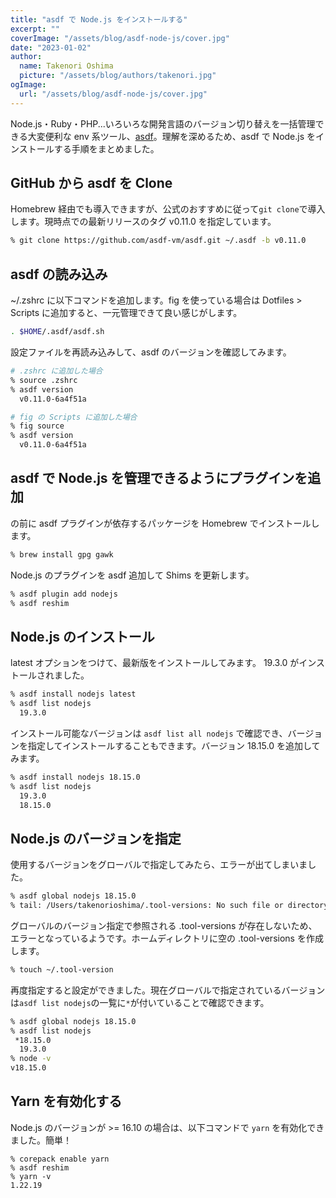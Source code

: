 ```yaml
---
title: "asdf で Node.js をインストールする"
excerpt: ""
coverImage: "/assets/blog/asdf-node-js/cover.jpg"
date: "2023-01-02"
author:
  name: Takenori Oshima
  picture: "/assets/blog/authors/takenori.jpg"
ogImage:
  url: "/assets/blog/asdf-node-js/cover.jpg"
---
```


Node.js・Ruby・PHP...いろいろな開発言語のバージョン切り替えを一括管理できる大変便利な env 系ツール、[asdf](https://asdf-vm.com/)。理解を深めるため、asdf で Node.js をインストールする手順をまとめました。

## GitHub から asdf を Clone

Homebrew 経由でも導入できますが、公式のおすすめに従って`git clone`で導入します。現時点での最新リリースのタグ v0.11.0 を指定しています。

```sh
% git clone https://github.com/asdf-vm/asdf.git ~/.asdf -b v0.11.0
```

## asdf の読み込み

~/.zshrc に以下コマンドを追加します。fig を使っている場合は Dotfiles > Scripts に追加すると、一元管理できて良い感じがします。

```sh
. $HOME/.asdf/asdf.sh
```

設定ファイルを再読み込みして、asdf のバージョンを確認してみます。

```sh
# .zshrc に追加した場合
% source .zshrc
% asdf version
  v0.11.0-6a4f51a
```

```sh
# fig の Scripts に追加した場合
% fig source
% asdf version
  v0.11.0-6a4f51a
```

## asdf で Node.js を管理できるようにプラグインを追加

の前に asdf プラグインが依存するパッケージを Homebrew でインストールします。

```sh
% brew install gpg gawk
```

Node.js のプラグインを asdf 追加して Shims を更新します。

```sh
% asdf plugin add nodejs
% asdf reshim
```

## Node.js のインストール

latest オプションをつけて、最新版をインストールしてみます。 19.3.0 がインストールされました。

```sh
% asdf install nodejs latest
% asdf list nodejs
  19.3.0
```

インストール可能なバージョンは `asdf list all nodejs` で確認でき、バージョンを指定してインストールすることもできます。バージョン 18.15.0 を追加してみます。

```sh
% asdf install nodejs 18.15.0
% asdf list nodejs
  19.3.0
  18.15.0
```

## Node.js のバージョンを指定

使用するバージョンをグローバルで指定してみたら、エラーが出てしまいました。

```sh
% asdf global nodejs 18.15.0
% tail: /Users/takenorioshima/.tool-versions: No such file or directory
```

グローバルのバージョン指定で参照される .tool-versions が存在しないため、エラーとなっているようです。ホームディレクトリに空の .tool-versions を作成します。

```sh
% touch ~/.tool-version
```

再度指定すると設定ができました。現在グローバルで指定されているバージョンは`asdf list nodejs`の一覧に`*`が付いていることで確認できます。

```sh
% asdf global nodejs 18.15.0
% asdf list nodejs
 *18.15.0
  19.3.0
% node -v
v18.15.0
```

## Yarn を有効化する

Node.js のバージョンが >= 16.10 の場合は、以下コマンドで `yarn` を有効化できました。簡単！

```
% corepack enable yarn
% asdf reshim
% yarn -v
1.22.19
```
